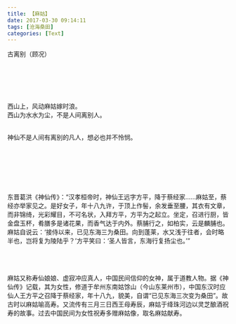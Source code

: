```yaml
---
title: 【麻姑】
date: 2017-03-30 09:14:11
tags: [沧海桑田]
categories: [Text]
---
```


<p dir="ltr"  >古离别（顾况）<br /><br /><br /><br /><br /><br /></p> 
<p dir="ltr"  >西山上，风动麻姑嫁时浪。<br />西山为水水为尘，不是人间离别人。<br /><br /></p> 
<p dir="ltr"  >神仙不是人间有离别的凡人，想必也并不怜悯。<br /><br /><br /><br /><br /><br /><br /></p> 
<p dir="ltr"  >东晋葛洪《神仙传》：“汉孝桓帝时，神仙王远字方平，降于蔡经家……麻姑至，蔡经亦举家见之。是好女子，年十八九许，于顶上作髻，余发垂至腰，其衣有文章，而非锦绮，光彩耀目，不可名状，入拜方平，方平为之起立。坐定，召进行厨，皆金盘玉杯，肴膳多是诸花果，而香气达于内外。蔡脯行之，如柏实，云是麟脯也。麻姑自说云：‘接侍以来，已见东海三为桑田。向到蓬莱，水又浅于往者，会时略半也，岂将复为陵陆乎？’方平笑曰：‘圣人皆言，东海行复扬尘也。’”<br /><br /><br /><br /></p> 
<p dir="ltr"  >麻姑又称寿仙娘娘、虚寂冲应真人，中国民间信仰的女神，属于道教人物。据《神仙传》记载，其为女性，修道于牟州东南姑馀山（今山东莱州市），中国东汉时应仙人王方平之召降于蔡经家，年十八九，貌美，自谓“已见东海三次变为桑田”。故古时以麻姑喻高寿。又流传有三月三日西王母寿辰，麻姑于绛珠河边以灵芝酿酒祝寿的故事。过去中国民间为女性祝寿多赠麻姑像，取名麻姑献寿。<br /></p>